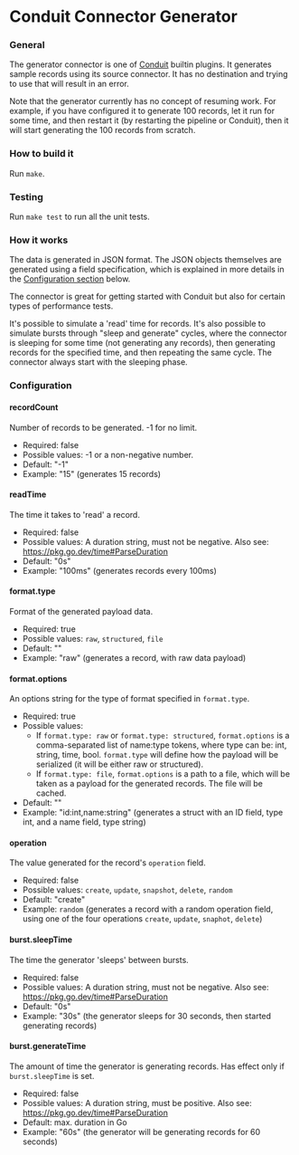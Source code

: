 # Conduit Connector Generator

### General

The generator connector is one of [Conduit](https://github.com/ConduitIO/conduit) builtin plugins. It generates sample
records using its source connector. It has no destination and trying to use that will result in an error.

Note that the generator currently has no concept of resuming work. For example, if you have configured it to generate 
100 records, let it run for some time, and then restart it (by restarting the pipeline or Conduit), then it will start 
generating the 100 records from scratch.

### How to build it

Run `make`.

### Testing

Run `make test` to run all the unit tests.

### How it works

The data is generated in JSON format. The JSON objects themselves are generated using a field specification, which is
explained in more details in the [Configuration section](#Configuration) below.

The connector is great for getting started with Conduit but also for certain types of performance tests.

It's possible to simulate a 'read' time for records. It's also possible to simulate bursts through "sleep and generate"
cycles, where the connector is sleeping for some time (not generating any records), then generating records for the 
specified time, and then repeating the same cycle. The connector always start with the sleeping phase.

### Configuration

#### recordCount
Number of records to be generated. -1 for no limit.
* Required: false
* Possible values: -1 or a non-negative number.
* Default: "-1"
* Example: "15" (generates 15 records)

#### readTime
The time it takes to 'read' a record.
* Required: false
* Possible values: A duration string, must not be negative. Also see: https://pkg.go.dev/time#ParseDuration
* Default: "0s"
* Example: "100ms" (generates records every 100ms)

#### format.type
Format of the generated payload data.
* Required: true
* Possible values: `raw`, `structured`, `file`
* Default: ""
* Example: "raw" (generates a record, with raw data payload)

#### format.options
An options string for the type of format specified in `format.type`.
* Required: true
* Possible values:
  * If `format.type: raw` or `format.type: structured`, `format.options` is a comma-separated list of name:type tokens,
    where type can be: int, string, time, bool. `format.type` will define how the payload will be serialized (it will be either
    raw or structured).
  * If `format.type: file`, `format.options` is a path to a file, which will be taken as a payload for the generated records.
The file will be cached.
* Default: ""
* Example: "id:int,name:string" (generates a struct with an ID field, type int, and a name field, type string)

#### operation
The value generated for the record's `operation` field.
* Required: false
* Possible values: `create`, `update`, `snapshot`, `delete`, `random` 
* Default: "create"
* Example: `random` (generates a record with a random operation field, using one of the four operations `create`, `update`, `snaphot`, `delete`)

#### burst.sleepTime
The time the generator 'sleeps' between bursts.
* Required: false
* Possible values: A duration string, must not be negative. Also see: https://pkg.go.dev/time#ParseDuration
* Default: "0s"
* Example: "30s" (the generator sleeps for 30 seconds, then started generating records)

#### burst.generateTime
The amount of time the generator is generating records. Has effect only if `burst.sleepTime` is set.
* Required: false
* Possible values: A duration string, must be positive. Also see: https://pkg.go.dev/time#ParseDuration
* Default: max. duration in Go
* Example: "60s" (the generator will be generating records for 60 seconds)
